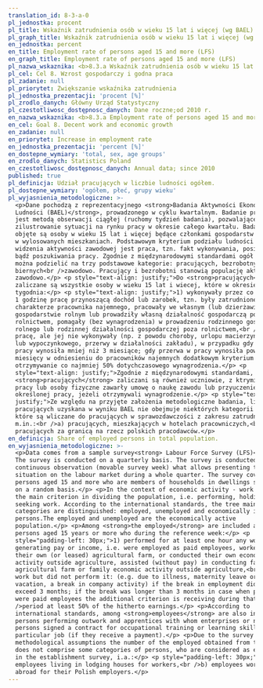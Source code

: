 ```yaml
---
translation_id: 8-3-a-0
pl_jednostka: procent
pl_title: Wskaźnik zatrudnienia osób w wieku 15 lat i więcej (wg BAEL)
pl_graph_title: Wskaźnik zatrudnienia osób w wieku 15 lat i więcej (wg BAEL)
en_jednostka: percent
en_title: Employment rate of persons aged 15 and more (LFS)
en_graph_title: Employment rate of persons aged 15 and more (LFS)
pl_nazwa_wskaznika: <b>8.3.a Wskaźnik zatrudnienia osób w wieku 15 lat i więcej (wg BAEL)</b>
pl_cel: Cel 8. Wzrost gospodarczy i godna praca
pl_zadanie: null
pl_priorytet: Zwiększanie wskaźnika zatrudnienia
pl_jednostka_prezentacji: 'procent [%]'
pl_zrodlo_danych: Główny Urząd Statystyczny
pl_czestotliwosc_dostępnosc_danych: Dane roczne;od 2010 r.
en_nazwa_wskaznika: <b>8.3.a Employment rate of persons aged 15 and more (LFS)</b>
en_cel: Goal 8. Decent work and economic growth
en_zadanie: null
en_priorytet: Increase in employment rate
en_jednostka_prezentacji: 'percent [%]'
en_dostepne_wymiary: 'total, sex, age groups'
en_zrodlo_danych: Statistics Poland
en_czestotliwosc_dostępnosc_danych: Annual data; since 2010
published: true
pl_definicja: Udział pracujących w liczbie ludności ogółem.
pl_dostepne_wymiary: 'ogółem, płeć, grupy wieku'
pl_wyjasnienia_metodologiczne: >-
  <p>Dane pochodzą z reprezentacyjnego <strong>Badania Aktywności Ekonomicznej
  Ludności (BAEL)</strong>, prowadzonego w cyklu kwartalnym. Badanie prowadzone
  jest metodą obserwacji ciągłej (ruchomy tydzień badania), pozwalającej na
  zilustrowanie sytuacji na rynku pracy w okresie całego kwartału. Badaniem
  objęte są osoby w wieku 15 lat i więcej będące członkami gospodarstw domowych
  w wylosowanych mieszkaniach. Podstawowym kryterium podziału ludności z punktu
  widzenia aktywności zawodowej jest praca, tzn. fakt wykonywania, posiadania
  bądź poszukiwania pracy. Zgodnie z międzynarodowymi standardami ogół ludności
  można podzielić na trzy podstawowe kategorie: pracujących, bezrobotnych i
  biernych<br />zawodowo. Pracujący i bezrobotni stanowią populację aktywnych
  zawodowo.</p> <p style="text-align: justify;">Do <strong>pracujących</strong>
  zaliczane są wszystkie osoby w wieku 15 lat i wiecej, które w okresie badanego
  tygodnia:</p> <p style="text-align: justify;">1) wykonywały przez co najmniej
  1 godzinę pracę przynoszącą dochód lub zarobek, tzn. były zatrudnione w
  charakterze pracownika najemnego, pracowały we własnym (lub dzierżawionym)
  gospodarstwie rolnym lub prowadziły własną działalność gospodarczą poza
  rolnictwem, pomagały (bez wynagrodzenia) w prowadzeniu rodzinnego gospodarstwa
  rolnego lub rodzinnej działalności gospodarczej poza rolnictwem,<br />2) miały
  pracę, ale jej nie wykonywały (np. z powodu choroby, urlopu macierzyńskiego
  lub wypoczynkowego, przerwy w działalności zakładu), w przypadku gdy przerwa w
  pracy wynosiła mniej niż 3 miesiące; gdy przerwa w pracy wynosiła powyżej 3
  miesięcy w odniesieniu do pracowników najemnych dodatkowym kryterium było
  otrzymywanie co najmniej 50% dotychczasowego wynagrodzenia.</p> <p
  style="text-align: justify;">Zgodnie z międzynarodowymi standardami, do
  <strong>pracujących</strong> zaliczani są również uczniowie, z ktrymi zakłady
  pracy lub osoby fizyczne zawarły umowę o naukę zawodu lub przyuczenie do
  określonej pracy, jeżeli otrzymywali wynagrodzenie.</p> <p style="text-align:
  justify;">Ze względu na przyjęte założenia metodologiczne badania, liczba
  pracujących uzyskana w wyniku BAEL nie obejmuje niektórych kategorii osób,
  które są wliczane do pracujących w sprawozdawczości z zakresu zatrudnienia,
  m.in.:<br />a) pracujących, mieszkających w hotelach pracowniczych,<br />b)
  pracujących za granicą na rzecz polskich pracodawców.</p>
en_definicja: Share of employed persons in total population.
en_wyjasnienia_metodologiczne: >-
  <p>Data comes from a sample survey<strong> Labour Force Survey (LFS)</strong>.
  The survey is conducted on a quarterly basis. The survey is conducted as
  continuous observation (movable survey week) what allows presenting the
  situation on the labour market during a whole quarter. The survey covers
  persons aged 15 and more who are members of households in dwellings selected
  on a random basis.</p> <p>In the context of economic activity - work is
  the main criterion in dividing the population, i.e. performing, holding or
  seeking work. According to the international standards, the tree main
  categories are distinguished: employed, unemployed and economically inactive
  persons.The employed and unemployed are the economically active
  population.</p> <p>Among <strong>the employed</strong> are included all
  persons aged 15 years or more who during the reference week:</p> <p
  style="padding-left: 30px;">1) performed for at least one hour any work
  generating pay or income, i.e. were employed as paid employees, worked on
  their own (or leased) agricultural farm, or conducted their own economic
  activity outside agriculture, assisted (without pay) in conducting family
  agricultural farm or family economic activity outside agriculture,<br />2) had
  work but did not perform it: (e.g. due to illness, maternity leave or
  vacation, a break in company activity) if the break in employment did not
  exceed 3 months; if the break was longer than 3 months in case when persons
  were paid employees the additional criterion is receiving during that<br
  />period at least 50% of the hitherto earnings.</p> <p>According to
  international standards, among <strong>employees</strong> are also included
  persons performing outwork and apprentices with whom enterprises or natural
  persons signed a contract for occupational training or learning skills for a
  particular job (if they receive a payment).</p> <p>Due to the survey
  methodological assumptions the number of the employed obtained from the LFS
  does not comprise some categories of persons, who are considered as employed
  in the establishment survey, i.a.:</p> <p style="padding-left: 30px;">a)
  employees living in lodging houses for workers,<br />b) employees working
  abroad for their Polish employers.</p>
---
```

